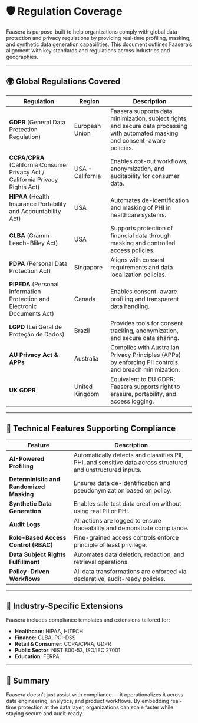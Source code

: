 # 🛡️ Regulation Coverage

Faasera is purpose-built to help organizations comply with global data protection and privacy regulations by providing real-time profiling, masking, and synthetic data generation capabilities. This document outlines Faasera’s alignment with key standards and regulations across industries and geographies.

---

## 🌍 Global Regulations Covered

| Regulation | Region | Description |
|------------|--------|-------------|
| **GDPR** (General Data Protection Regulation) | European Union | Faasera supports data minimization, subject rights, and secure data processing with automated masking and consent-aware policies. |
| **CCPA/CPRA** (California Consumer Privacy Act / California Privacy Rights Act) | USA - California | Enables opt-out workflows, anonymization, and auditability for consumer data. |
| **HIPAA** (Health Insurance Portability and Accountability Act) | USA | Automates de-identification and masking of PHI in healthcare systems. |
| **GLBA** (Gramm-Leach-Bliley Act) | USA | Supports protection of financial data through masking and controlled access policies. |
| **PDPA** (Personal Data Protection Act) | Singapore | Aligns with consent requirements and data localization policies. |
| **PIPEDA** (Personal Information Protection and Electronic Documents Act) | Canada | Enables consent-aware profiling and transparent data handling. |
| **LGPD** (Lei Geral de Proteção de Dados) | Brazil | Provides tools for consent tracking, anonymization, and secure data sharing. |
| **AU Privacy Act & APPs** | Australia | Complies with Australian Privacy Principles (APPs) by enforcing PII controls and breach minimization. |
| **UK GDPR** | United Kingdom | Equivalent to EU GDPR; Faasera supports right to erasure, portability, and access logging. |

---

## 🧰 Technical Features Supporting Compliance

| Feature | Description |
|--------|-------------|
| **AI-Powered Profiling** | Automatically detects and classifies PII, PHI, and sensitive data across structured and unstructured inputs. |
| **Deterministic and Randomized Masking** | Ensures data de-identification and pseudonymization based on policy. |
| **Synthetic Data Generation** | Enables safe test data creation without using real PII or PHI. |
| **Audit Logs** | All actions are logged to ensure traceability and demonstrate compliance. |
| **Role-Based Access Control (RBAC)** | Fine-grained access controls enforce principle of least privilege. |
| **Data Subject Rights Fulfillment** | Automates data deletion, redaction, and retrieval operations. |
| **Policy-Driven Workflows** | All data transformations are enforced via declarative, audit-ready policies. |

---

## 🏥 Industry-Specific Extensions

Faasera includes compliance templates and extensions tailored for:

- **Healthcare**: HIPAA, HITECH
- **Finance**: GLBA, PCI-DSS
- **Retail & Consumer**: CCPA/CPRA, GDPR
- **Public Sector**: NIST 800-53, ISO/IEC 27001
- **Education**: FERPA

---

## 📌 Summary

Faasera doesn’t just assist with compliance — it operationalizes it across data engineering, analytics, and product workflows. By embedding real-time protection at the data layer, organizations can scale faster while staying secure and audit-ready.